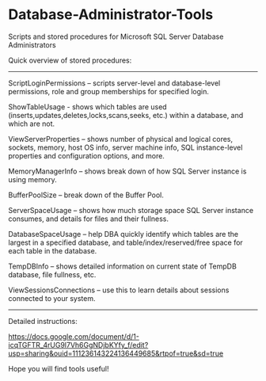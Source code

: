 # Database-Administrator-Tools
Scripts and stored procedures for Microsoft SQL Server Database Administrators

Quick overview of stored procedures:

--------------------------------------------------------------------------------------------------------------------------------------

ScriptLoginPermissions – scripts server-level and database-level permissions, role and group memberships for specified login.    

ShowTableUsage - shows which tables are used (inserts,updates,deletes,locks,scans,seeks, etc.) within a database, and which are not.

ViewServerProperties – shows number of physical and logical cores, sockets, memory, host OS info, server machine info, SQL instance-level properties and configuration options, and more.  

MemoryManagerInfo – shows break down of how SQL Server instance is using memory.

BufferPoolSize – break down of the Buffer Pool.

ServerSpaceUsage – shows how much storage space SQL Server instance consumes, and details for files and their fullness.

DatabaseSpaceUsage – help DBA quickly identify which tables are the largest in a specified database, and table/index/reserved/free space for each table in the database.

TempDBInfo – shows detailed information on current state of TempDB database, file fullness, etc.

ViewSessionsConnections – use this to learn details about sessions connected to your system.

--------------------------------------------------------------------------------------------------------------------------------------

Detailed instructions:

https://docs.google.com/document/d/1-icqTGFTR_4rUG9l7Vh6GgNDjbKYfy_f/edit?usp=sharing&ouid=111236143224136449685&rtpof=true&sd=true

Hope you will find tools useful!
